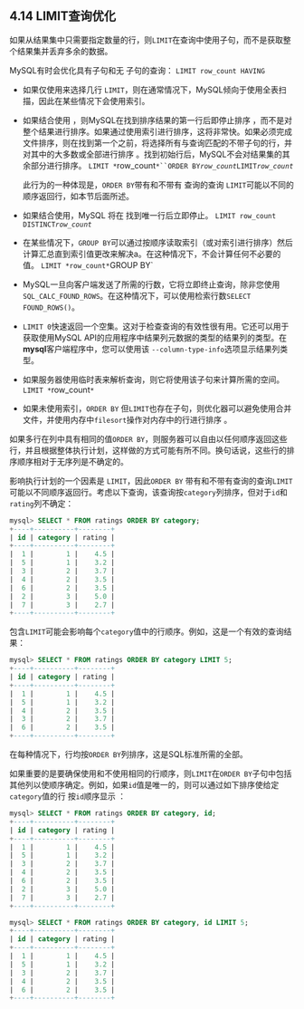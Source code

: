 ## 4.14 LIMIT查询优化

如果从结果集中只需要指定数量的行，则`LIMIT`在查询中使用子句，而不是获取整个结果集并丢弃多余的数据。

MySQL有时会优化具有子句和无 子句的查询： `LIMIT row_count HAVING`

- 如果仅使用来选择几行 `LIMIT`，则在通常情况下，MySQL倾向于使用全表扫描，因此在某些情况下会使用索引。

- 如果结合使用 ，则MySQL在找到排序结果的第一行后即停止排序 ，而不是对整个结果进行排序。如果通过使用索引进行排序，这将非常快。如果必须完成文件排序，则在找到第一个之前，将选择所有与查询匹配的不带子句的行，并对其中的大多数或全部进行排序 。找到初始行后，MySQL不会对结果集的其余部分进行排序。 `LIMIT *`row_count`*``ORDER BY`*`row_count`*`LIMIT`*`row_count`*

  此行为的一种体现是，`ORDER BY`带有和不带有 查询的查询 `LIMIT`可能以不同的顺序返回行，如本节后面所述。

- 如果结合使用，MySQL 将在 找到唯一行后立即停止。 `LIMIT row_count DISTINCT`*`row_count`*

- 在某些情况下，`GROUP BY`可以通过按顺序读取索引（或对索引进行排序）然后计算汇总直到索引值更改来解决a。在这种情况下，不会计算任何不必要的 值。 `LIMIT *row_count*`GROUP BY`

- MySQL一旦向客户端发送了所需的行数，它将立即终止查询，除非您使用 `SQL_CALC_FOUND_ROWS`。在这种情况下，可以使用检索行数`SELECT FOUND_ROWS()`。

  

- `LIMIT 0`快速返回一个空集。这对于检查查询的有效性很有用。它还可以用于获取使用MySQL API的应用程序中结果列元数据的类型的结果列的类型。在 **mysql**客户端程序中，您可以使用该 `--column-type-info`选项显示结果列类型。

- 如果服务器使用临时表来解析查询，则它将使用该子句来计算所需的空间。 `LIMIT *`row_count`*`

- 如果未使用索引，`ORDER BY` 但`LIMIT`也存在子句，则优化器可以避免使用合并文件，并使用内存中`filesort`操作对内存中的行进行排序 。

如果多行在列中具有相同的值`ORDER BY`，则服务器可以自由以任何顺序返回这些行，并且根据整体执行计划，这样做的方式可能有所不同。换句话说，这些行的排序顺序相对于无序列是不确定的。

影响执行计划的一个因素是 `LIMIT`，因此`ORDER BY` 带有和不带有查询的查询`LIMIT`可能以不同顺序返回行。考虑以下查询，该查询按`category`列排序，但对于`id`和 `rating`列不确定：

```sql
mysql> SELECT * FROM ratings ORDER BY category;
+----+----------+--------+
| id | category | rating |
+----+----------+--------+
|  1 |        1 |    4.5 |
|  5 |        1 |    3.2 |
|  3 |        2 |    3.7 |
|  4 |        2 |    3.5 |
|  6 |        2 |    3.5 |
|  2 |        3 |    5.0 |
|  7 |        3 |    2.7 |
+----+----------+--------+
```

包含`LIMIT`可能会影响每个`category`值中的行顺序。例如，这是一个有效的查询结果：

```sql
mysql> SELECT * FROM ratings ORDER BY category LIMIT 5;
+----+----------+--------+
| id | category | rating |
+----+----------+--------+
|  1 |        1 |    4.5 |
|  5 |        1 |    3.2 |
|  4 |        2 |    3.5 |
|  3 |        2 |    3.7 |
|  6 |        2 |    3.5 |
+----+----------+--------+
```

在每种情况下，行均按`ORDER BY`列排序，这是SQL标准所需的全部。

如果重要的是要确保使用和不使用相同的行顺序，则`LIMIT`在`ORDER BY`子句中包括其他列以使顺序确定。例如，如果`id`值是唯一的，则可以通过如下排序使给定`category`值的行 按`id`顺序显示 ：

```sql
mysql> SELECT * FROM ratings ORDER BY category, id;
+----+----------+--------+
| id | category | rating |
+----+----------+--------+
|  1 |        1 |    4.5 |
|  5 |        1 |    3.2 |
|  3 |        2 |    3.7 |
|  4 |        2 |    3.5 |
|  6 |        2 |    3.5 |
|  2 |        3 |    5.0 |
|  7 |        3 |    2.7 |
+----+----------+--------+

mysql> SELECT * FROM ratings ORDER BY category, id LIMIT 5;
+----+----------+--------+
| id | category | rating |
+----+----------+--------+
|  1 |        1 |    4.5 |
|  5 |        1 |    3.2 |
|  3 |        2 |    3.7 |
|  4 |        2 |    3.5 |
|  6 |        2 |    3.5 |
+----+----------+--------+
```